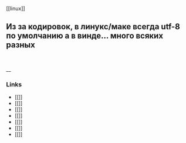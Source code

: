 [[linux]]

## Из за кодировок, в линукс/маке всегда utf-8 по умолчанию а в винде... много всяких разных

``` python 



```

__

### Links

- [[]]
- [[]]
- [[]]
- [[]]
- [[]]
- [[]]
- [[]]